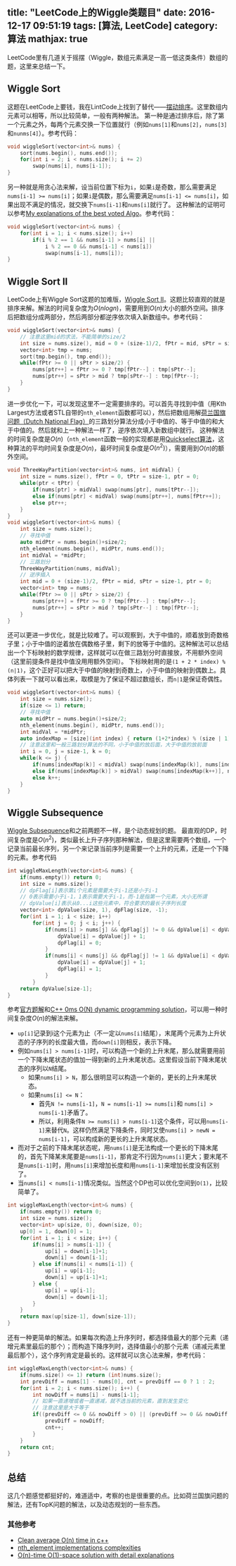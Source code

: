 title: "LeetCode上的Wiggle类题目"
date: 2016-12-17 09:51:19
tags: [算法, LeetCode]
category: 算法
mathjax: true
---
LeetCode里有几道关于摇摆（Wiggle，数组元素满足一高一低这类条件）数组的题，这里来总结一下。

## Wiggle Sort 
这题在LeetCode上要钱，我在LintCode上找到了替代——[摆动排序](http://www.lintcode.com/zh-cn/problem/wiggle-sort/)。这里数组内元素可以相等，所以比较简单，一般有两种解法。
第一种是通过排序后，除了第一个元素之外，每两个元素交换一下位置就行（例如`nums[1]`和`nums[2]`，`nums[3]`和`nunms[4]`）。参考代码：
```cpp
void wiggleSort(vector<int>& nums) {
    sort(nums.begin(), nums.end());
    for(int i = 2; i < nums.size(); i += 2)
        swap(nums[i], nums[i-1]);
}
```

另一种就是用贪心法来解，设当前位置下标为`i`，如果`i`是奇数，那么需要满足`nums[i-1] >= nums[i]`；如果`i`是偶数，那么需要满足`nums[i-1] <= nums[i]`，如果出现不满足的情况，就交换下`nums[i-1]`和`nums[i]`就行了。
这种解法的证明可以参考[My explanations of the best voted Algo](https://discuss.leetcode.com/topic/42605/my-explanations-of-the-best-voted-algo)。参考代码：
```cpp
void wiggleSort(vector<int>& nums) {
    for(int i = 1; i < nums.size(); i++)
        if(i % 2 == 1 && nums[i-1] > nums[i] || 
        	i % 2 == 0 && nums[i-1] < nums[i]) 
            swap(nums[i-1], nums[i]);
}
```
<!-- more  -->

## Wiggle Sort II
LeetCode上有Wiggle Sort这题的加难版，[Wiggle Sort II](https://leetcode.com/problems/wiggle-sort-ii/)。这题比较直观的就是排序来解。解法的时间复杂度为$O(nlogn)$，需要用到$O(n)$大小的额外空间。排序后把数组分成两部分，然后两部分都逆序依次填入新数组中。参考代码：
```cpp
void wiggleSort(vector<int>& nums) {
    // 注意这里mid的求法，不能简单的size/2
    int size = nums.size(), mid = 0 + (size-1)/2, fPtr = mid, sPtr = size-1, ptr = 0;
    vector<int> tmp = nums;
    sort(tmp.begin(), tmp.end());
    while(fPtr >= 0 || sPtr > size/2) {
        nums[ptr++] = fPtr >= 0 ? tmp[fPtr--] : tmp[sPtr--];
        nums[ptr++] = sPtr > mid ? tmp[sPtr--] : tmp[fPtr--];
    }
}
```

进一步优化一下，可以发现这里不一定需要排序的。可以首先寻找到中值（用Kth Largest方法或者STL自带的`nth_element`函数都可以），然后把数组用解[荷兰国旗问题（Dutch National Flag）](https://en.wikipedia.org/wiki/Dutch_national_flag_problem)的三路划分算法分成小于中值的、等于中值的和大于中值的。然后就和上一种解法一样了，逆序依次填入新数组中就行。
这种解法的时间复杂度是$O(n)$（`nth_element`函数一般的实现都是用[Quickselect算法](https://en.wikipedia.org/wiki/Quickselect)，这种算法的平均时间复杂度是$O(n)$，最坏时间复杂度是$O(n^2)$），需要用到$O(n)$的额外空间。
```cpp
void ThreeWayPartition(vector<int>& nums, int midVal) {
    int size = nums.size(), fPtr = 0, tPtr = size-1, ptr = 0;
    while(ptr < tPtr) {
        if(nums[ptr] > midVal) swap(nums[ptr], nums[tPtr--]);
        else if(nums[ptr] < midVal) swap(nums[ptr++], nums[fPtr++]);
        else ptr++;
    }
}
void wiggleSort(vector<int>& nums) {
    int size = nums.size();
    // 寻找中值
    auto midPtr = nums.begin()+size/2;
    nth_element(nums.begin(), midPtr, nums.end());
    int midVal = *midPtr;
    // 三路划分
    ThreeWayPartition(nums, midVal);
    // 逆序插入
    int mid = 0 + (size-1)/2, fPtr = mid, sPtr = size-1, ptr = 0;
    vector<int> tmp = nums;
    while(fPtr >= 0 || sPtr > size/2) {
        nums[ptr++] = fPtr >= 0 ? tmp[fPtr--] : tmp[sPtr--];
        nums[ptr++] = sPtr > mid ? tmp[sPtr--] : tmp[fPtr--];
    }
}
```

还可以更进一步优化，就是比较难了。可以观察到，大于中值的，顺着放到奇数格子里；小于中值的逆着放在偶数格子里，剩下的放等于中值的。这种解法可以总结出一个下标映射的数学规律，这样就可以在做三路划分时直接放，不用额外空间（这里前提条件是找中值没用用额外空间）。
下标映射用的是`(1 + 2 * index) % (n|1)`，这个正好可以把大于中值的映射到奇数上，小于中值的映射到偶数上。具体列表一下就可以看出来，取模是为了保证不超过数组长，而`n|1`是保证奇偶性。
```cpp
void wiggleSort(vector<int>& nums) {
    int size = nums.size();
    if(size <= 1) return;
    // 寻找中值
    auto midPtr = nums.begin()+size/2;
    nth_element(nums.begin(), midPtr, nums.end());
    int midVal = *midPtr;
    auto indexMap = [size](int index) { return (1+2*index) % (size | 1);};
    // 注意这里和一般三路划分算法的不同，小于中值的放后面，大于中值的放前面
    int i = 0, j = size-1, k = 0;
    while(k <= j) {
        if(nums[indexMap(k)] < midVal) swap(nums[indexMap(k)], nums[indexMap(j--)]);
        else if(nums[indexMap(k)] > midVal) swap(nums[indexMap(k++)], nums[indexMap(i++)]);
        else k++;
    }
}
```
## Wiggle Subsequence
[Wiggle Subsequence](https://leetcode.com/problems/wiggle-subsequence/)和之前两题不一样，是个动态规划的题。
 最直观的DP，时间复杂度是$O(n^2)$，类似最长上升子序列那种解法，但是这里需要两个数组，一个记录当前最长序列，另一个来记录当前序列是需要一个上升的元素，还是一个下降的元素。参考代码

```cpp
int wiggleMaxLength(vector<int>& nums) {
    if(nums.empty()) return 0;
    int size = nums.size();
    // dpFlag[i]表示第i个元素是需要大于i-1还是小于i-1
    // 0表示需要小于i-1，1表示需要大于i-1，而-1是指第一个元素，大小无所谓
    // dpValue[i]表示从0...i这些元素中，符合要求的最长子序列长度
    vector<int> dpValue(size, 1), dpFlag(size, -1);
    for(int i = 1; i < size; i++)
        for(int j = 0; j < i; j++) {
            if(nums[i] > nums[j] && dpFlag[j] != 0 && dpValue[i] < dpValue[j] + 1) {
                dpValue[i] = dpValue[j] + 1;
                dpFlag[i] = 0;
            }
            if(nums[i] < nums[j] && dpFlag[j] != 1 && dpValue[i] < dpValue[j] + 1) {
                dpValue[i] = dpValue[j] + 1;
                dpFlag[i] = 1;
            }
        }
    return dpValue[size-1];
}
```

参考[官方题解](https://leetcode.com/articles/wiggle-subsequence/)和[C++ 0ms O(N) dynamic programming solution](https://discuss.leetcode.com/topic/52052/c-0ms-o-n-dynamic-programming-solution)，可以用一种时间复杂度$O(n)$的解法来解。
* `up[i]`记录到i这个元素为止（不一定以`nums[i]`结尾），末尾两个元素为上升状态的子序列的长度最大值，而`down[i]`则相反，表示下降。
* 例如`nums[i] > nums[i-1]`时，可以构造一个新的上升末尾，那么就需要用前一个下降末尾状态的值加一得到新的上升末尾状态。这里假设当前下降末尾状态的序列以`N`结尾。
	* 如果`nums[i] > N`，那么很明显可以构造一个新的，更长的上升末尾状态。
	* 如果`nums[i] <= N`：
		* 首先`N != nums[i-1]`，`N = nums[i-1] >= nums[i]`和 `nums[i] > nums[i-1]`矛盾了。
		* 所以，利用条件`N >= nums[i] > nums[i-1]`这个条件，可以用`nums[i-1]`来替代`N`。这样仍然满足下降条件，同时又使`nums[i] > newN = nums[i-1]`，可以构成新的更长的上升末尾状态。
* 而对于之前的下降末尾状态呢，用`nums[i]`是无法构成一个更长的下降末尾的，首先下降某末尾要是`nums[i-1]`，那肯定不行因为`nums[i]`更大；要末尾不是`nums[i-1]`时，用`nums[i]`来增加长度和用`nums[i-1]`来增加长度没有区别了。
* 当`nums[i] < nums[i-1]`情况类似。当然这个DP也可以优化空间到`O(1)`，比较简单了。

```cpp
int wiggleMaxLength(vector<int>& nums) {
    if(nums.empty()) return 0;
    int size = nums.size();
    vector<int> up(size, 0), down(size, 0);
    up[0] = 1, down[0] = 1;
    for(int i = 1; i < size; i++) {
        if(nums[i] > nums[i-1]) {
            up[i] = down[i-1]+1;
            down[i] = down[i-1];
        } else if(nums[i] < nums[i-1]) {
            up[i] = up[i-1];
            down[i] = up[i-1]+1;
        } else {
            up[i] = up[i-1];
            down[i] = down[i-1];
        }
    }
    return max(up[size-1], down[size-1]);
}
```

还有一种更简单的解法。如果每次构造上升序列时，都选择值最大的那个元素（递增元素里最后的那个）；而构造下降序列时，选择值最小的那个元素（递减元素里最后那个），这个序列肯定是最长的。这样就可以贪心法来解，参考代码：

```cpp
int wiggleMaxLength(vector<int>& nums) {
    if(nums.size() <= 1) return (int)nums.size();
    int prevDiff = nums[1] - nums[0], cnt = prevDiff == 0 ? 1 : 2;
    for(int i = 2; i < nums.size(); i++) {
        int nowDiff = nums[i] - nums[i-1];
        // 如果一直递增或者一直递减，就不选当前的元素，直到发生变化
        // 注意这里是大于等于
        if((prevDiff <= 0 && nowDiff > 0) || (prevDiff >= 0 && nowDiff < 0)) {
            prevDiff = nowDiff;
            cnt++;
        } 
    }
    return cnt;
}
```

## 总结
这几个题感觉都挺好的，难道适中，考察的也是很重要的点。比如荷兰国旗问题的解法，还有TopK问题的解法，以及动态规划的一些东西。

### 其他参考
* [Clean average O(n) time in c++](https://discuss.leetcode.com/topic/32904/clean-average-o-n-time-in-c)
* [nth_element implementations complexities](http://stackoverflow.com/questions/11068429/nth-element-implementations-complexities)
* [O(n)-time O(1)-space solution with detail explanations](https://discuss.leetcode.com/topic/32920/o-n-time-o-1-space-solution-with-detail-explanations)
